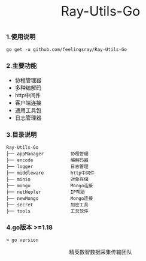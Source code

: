 <p align="center" style="font-size:35px;">Ray-Utils-Go</p>

### 1.使用说明

    go get -u github.com/feelingsray/Ray-Utils-Go

### 2.主要功能

+ 协程管理器
+ 多种编解码
+ http中间件
+ 客户端连接
+ 通用工具包
+ 日志管理器

### 3.目录说明

    Ray-Utils-Go
    ├── appManager          协程管理
    ├── encode              编解码器
    ├── logger              日志管理
    ├── middleware          http中间件
    ├── minio               对象存储
    ├── mongo               Mongo连接
    ├── netHepler           IP帮助
    ├── newMongo            Mongo连接
    ├── secret              加密工具
    ├── tools               工具软件

### 4.go版本 >=1.18

    > go version

<p align="center">精英数智数据采集传输团队</p>